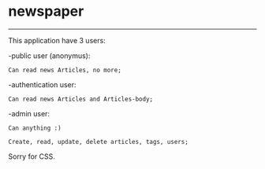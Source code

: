 # newspaper

* * *

This application have 3 users:

   -public user (anonymus):
  
    Can read news Articles, no more;
    
   -authentication user:
  
    Can read news Articles and Articles-body;
    
   -admin user:
  
    Can anything :)
    
    Create, read, update, delete articles, tags, users;
  
  Sorry for CSS.
